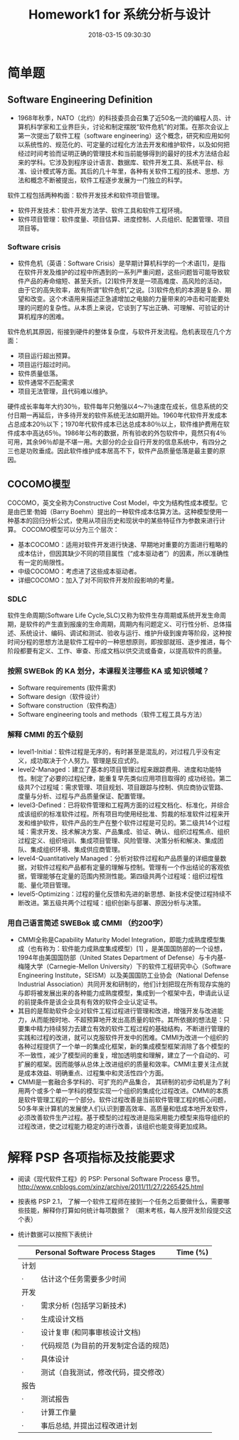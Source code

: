 ﻿---
layout: post
title: Homework1 for 系统分析与设计
date: 2018-03-15 09:30:30
categories: Software
tags: 博客
excerpt: Software
---
# 简单题

## Software Engineering Definition

* 1968年秋季，NATO（北约）的科技委员会召集了近50名一流的编程人员、计算机科学家和工业界巨头，讨论和制定摆脱“软件危机”的对策。在那次会议上第一次提出了软件工程（software engineering）这个概念，研究和应用如何以系统性的、规范化的、可定量的过程化方法去开发和维护软件，以及如何把经过时间考验而证明正确的管理技术和当前能够得到的最好的技术方法结合起来的学科。它涉及到程序设计语言、数据库、软件开发工具、系统平台、标准、设计模式等方面。其后的几十年里，各种有关软件工程的技术、思想、方法和概念不断被提出，软件工程逐步发展为一门独立的科学。

软件工程包括两种构面：软件开发技术和软件项目管理。

* 软件开发技术：软件开发方法学、软件工具和软件工程环境。
* 软件项目管理：软件度量、项目估算、进度控制、人员组织、配置管理、项目项目等。

### Software crisis

* 软件危机（英语：Software Crisis）是早期计算机科学的一个术语[1]，是指在软件开发及维护的过程中所遇到的一系列严重问题，这些问题皆可能导致软件产品的寿命缩短、甚至夭折。[2]软件开发是一项高难度、高风险的活动，由于它的高失败率，故有所谓“软件危机”之说。[3]软件危机的本源是复杂、期望和改变。这个术语用来描述正急遽增加之电脑的力量带来的冲击和可能要处理的问题的复杂性。从本质上来说，它谈到了写出正确、可理解、可验证的计算机程序的困难。

软件危机其原因，衔接到硬件的整体复杂度，与软件开发流程。危机表现在几个方面：

* 项目运行超出预算。
* 项目运行超过时间。
* 软件质量低落。
* 软件通常不匹配需求
* 项目无法管理，且代码难以维护。

硬件成长率每年大约30％，软件每年只勉强以4～7％速度在成长，信息系统的交付日期一再延后，许多待开发的软件系统无法如期开始。1960年代软件开发成本占总成本20％以下；1970年代软件成本已达总成本80％以上，软件维护费用在软件成本中高达65％。1986年公布的数据，所有验收的外包软件中，竟然只有4％可用，其余96％却是不堪一用。大部分的企业自行开发的信息系统中，有四分之三也是功败垂成。因此软件维护成本居高不下，软件产品质量低落是最主要的原因。

## COCOMO模型

COCOMO，英文全称为Constructive Cost Model，中文为结构性成本模型。它是由巴里·勃姆（Barry Boehm）提出的一种软件成本估算方法。这种模型使用一种基本的回归分析公式，使用从项目历史和现状中的某些特征作为参数来进行计算。
COCOMO模型可以分为三个层次：
* 基本COCOMO：适用对软件开发进行快速、早期地对重要的方面进行粗略的成本估计，但因其缺少不同的项目属性（“成本驱动者”）的因素，所以准确性有一定的局限性。
* 中级COCOMO：考虑进了这些成本驱动者。
* 详细COCOMO：加入了对不同软件开发阶段影响的考量。

### SDLC

软件生命周期(Software Life Cycle,SLC)又称为软件生存周期或系统开发生命周期，是软件的产生直到报废的生命周期，周期内有问题定义、可行性分析、总体描述、系统设计、编码、调试和测试、验收与运行、维护升级到废弃等阶段，这种按时间分程的思想方法是软件工程中的一种思想原则，即按部就班、逐步推进，每个阶段都要有定义、工作、审查、形成文档以供交流或备查，以提高软件的质量。

### 按照 SWEBok 的 KA 划分，本课程关注哪些 KA 或 知识领域？

* Software requirements (软件需求)
* Software design（软件设计）
* Software construction（软件构造）
* Software engineering tools and methods（软件工程工具与方法）

### 解释 CMMI 的五个级别

* level1-Initial：软件过程是无序的，有时甚至是混乱的，对过程几乎没有定义，成功取决于个人努力。管理是反应式的。
* level2-Managed：建立了基本的项目管理过程来跟踪费用、进度和功能特性。制定了必要的过程纪律，能重复早先类似应用项目取得的 成功经验。第二级共7个过程域：需求管理、项目规划、项目跟踪与控制、供应商协议管路、度量与分析、过程与产品质量保证、配置管理。
* level3-Defined：已将软件管理和工程两方面的过程文档化、标准化，并综合成该组织的标准软件过程。所有项目均使用经批准、剪裁的标准软件过程来开发和维护软件，软件产品的生产在整个软件过程是可见的。第二级共14个过程域：需求开发、技术解决方案、产品集成、验证、确认、组织过程焦点、组织过程定义、组织培训、集成项目管理、风险管理、决策分析和解决、集成团队、集成组织环境、集成供应商管理。
* level4-Quantitatively Managed：分析对软件过程和产品质量的详细度量数据，对软件过程和产品都有定量的理解与控制。管理有一个作出结论的客观依据，管理能够在定量的范围内预测性能。第四级共两个过程域：组织过程性能、量化项目管理。
* level5-Optimizing：过程的量化反馈和先进的新思想、新技术促使过程持续不断改进。第五级共两个过程域：组织创新与部署、原因分析与决策。

### 用自己语言简述 SWEBok 或 CMMI （约200字）

* CMMI全称是Capability Maturity Model Integration，即能力成熟度模型集成（也有称为：软件能力成熟度集成模型）[1]  ，是美国国防部的一个设想，1994年由美国国防部（United States Department of Defense）与卡内基-梅隆大学（Carnegie-Mellon University）下的软件工程研究中心（Software Engineering Institute，SEISM）以及美国国防工业协会（National Defense Industrial Association）共同开发和研制的，他们计划把现在所有现存实施的与即将被发展出来的各种能力成熟度模型，集成到一个框架中去，申请此认证的前提条件是该企业具有有效的软件企业认定证书。
* 其目的是帮助软件企业对软件工程过程进行管理和改进，增强开发与改进能力，从而能按时地、不超预算地开发出高质量的软件。其所依据的想法是：只要集中精力持续努力去建立有效的软件工程过程的基础结构，不断进行管理的实践和过程的改进，就可以克服软件开发中的困难。CMMI为改进一个组织的各种过程提供了一个单一的集成化框架，新的集成模型框架消除了各个模型的不一致性，减少了模型间的重复，增加透明度和理解，建立了一个自动的、可扩展的框架。因而能够从总体上改进组织的质量和效率。CMMI主要关注点就是成本效益、明确重点、过程集中和灵活性四个方面。
* CMMI是一套融合多学科的、可扩充的产品集合， 其研制的初步动机是为了利用两个或多个单一学科的模型实现一个组织的集成化过程改进。CMMI的本质是软件管理工程的一个部分。软件过程改善是当前软件管理工程的核心问题， 50多年来计算机的发展使人们认识到要高效率、高质量和低成本地开发软件，必须改善软件生产过程。基于模型的过程改进是指采用能力模型来指导组织的过程改进，使之过程能力稳定的进行改善，该组织也能变得更加成熟。


# 解释 PSP 各项指标及技能要求


* 阅读《现代软件工程》的 PSP: Personal Software Process 章节。 http://www.cnblogs.com/xinz/archive/2011/11/27/2265425.html
* 按表格 PSP 2.1， 了解一个软件工程师在接到一个任务之后要做什么，需要哪些技能，解释你打算如何统计每项数据？ （期末考核，每人按开发阶段提交这个表）

* 统计数据可以按照下表统计 

    | Personal Software Process Stages|    Time (%)  |
    | ------ | ------ |
    | 计划 |  |
    | ·         估计这个任务需要多少时间 |  |
    | 开发 |  |
    | ·         需求分析 (包括学习新技术) |  |
    | ·         生成设计文档 |  |
    | ·         设计复审 (和同事审核设计文档) |  |
    | ·         代码规范 (为目前的开发制定合适的规范) |  |
    | ·         具体设计 |  |
    | ·         测试（自我测试，修改代码，提交修改） |  |
    | 报告 |  |
    | ·         测试报告 |  | 
    | ·         计算工作量 |  |
    | ·         事后总结, 并提出过程改进计划 |  |
